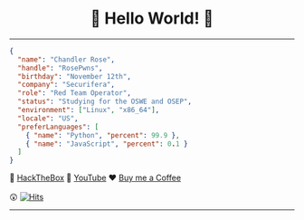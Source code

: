 <div align="center">

# 🤗 Hello World! 🤗

</div>

---

```json
{
  "name": "Chandler Rose",
  "handle": "RosePwns",
  "birthday": "November 12th",
  "company": "Securifera",
  "role": "Red Team Operator",
  "status": "Studying for the OSWE and OSEP",
  "environment": ["Linux", "x86_64"],
  "locale": "US",
  "preferLanguages": [
    { "name": "Python", "percent": 99.9 },
    { "name": "JavaScript", "percent": 0.1 }
  ]
}
```
<div align="left">

👾 [HackTheBox](https://app.hackthebox.com/profile/badges/1055111)  🎥 [YouTube](https://www.youtube.com/channel/UCmX-WqhGSMDbBSs9nHjF-wA)  ♥️  [Buy me a Coffee](https://www.buymeacoffee.com/crose) 
<br>
<br>
😲  [![Hits](https://hits.seeyoufarm.com/api/count/incr/badge.svg?url=https%3A%2F%2Fgithub.com%2FRosePwns&count_bg=%235EBA18&title_bg=%23353333&icon=&icon_color=%23E7E7E7&title=hits&edge_flat=false)](https://hits.seeyoufarm.com)

---


